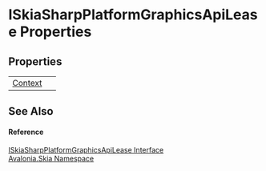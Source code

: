 # ISkiaSharpPlatformGraphicsApiLease Properties




## Properties
<table>
<tr>
<td><a href="P_Avalonia_Skia_ISkiaSharpPlatformGraphicsApiLease_Context">Context</a></td>
<td> </td>
</tr>
</table>

## See Also


#### Reference
<a href="T_Avalonia_Skia_ISkiaSharpPlatformGraphicsApiLease">ISkiaSharpPlatformGraphicsApiLease Interface</a>  
<a href="N_Avalonia_Skia">Avalonia.Skia Namespace</a>  

